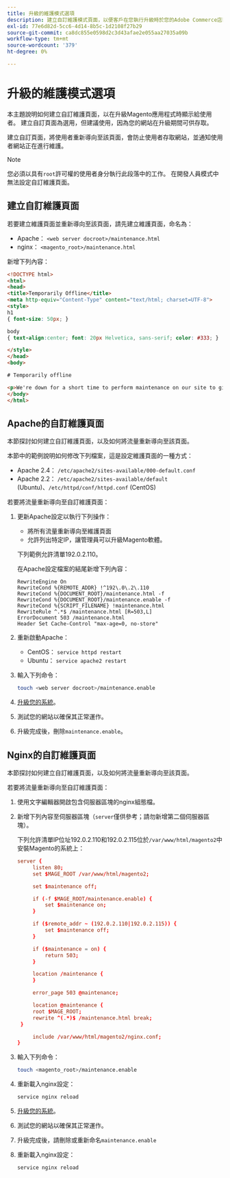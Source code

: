 ```yaml
---
title: 升級的維護模式選項
description: 建立自訂維護模式頁面，以便客戶在您執行升級時於您的Adobe Commerce店面看到。
exl-id: 77e6d82d-5cc6-4d14-8b5c-1d2108f27b29
source-git-commit: ca8dc855e0598d2c3d43afae2e055aa27035a09b
workflow-type: tm+mt
source-wordcount: '379'
ht-degree: 0%

---
```


# 升級的維護模式選項

本主題說明如何建立自訂維護頁面，以在升級Magento應用程式時顯示給使用者。 建立自訂頁面為選用，但建議使用，因為您的網站在升級期間可供存取。

建立自訂頁面，將使用者重新導向至該頁面，會防止使用者存取網站，並通知使用者網站正在進行維護。

>[!NOTE]
>
>您必須以具有`root`許可權的使用者身分執行此段落中的工作。 在開發人員模式中無法設定自訂維護頁面。

## 建立自訂維護頁面

若要建立維護頁面並重新導向至該頁面，請先建立維護頁面，命名為：

- Apache： `<web server docroot>/maintenance.html`
- nginx： `<magento_root>/maintenance.html`

新增下列內容：

```html
<!DOCTYPE html>
<html>
<head>
<title>Temporarily Offline</title>
<meta http-equiv="Content-Type" content="text/html; charset=UTF-8">
<style>
h1
{ font-size: 50px; }

body
{ text-align:center; font: 20px Helvetica, sans-serif; color: #333; }

</style>
</head>
<body>

# Temporarily offline

<p>We're down for a short time to perform maintenance on our site to give you the best possible experience. Check back soon!</p>
</body>
</html>
```

## Apache的自訂維護頁面

本節探討如何建立自訂維護頁面，以及如何將流量重新導向至該頁面。

本節中的範例說明如何修改下列檔案，這是設定維護頁面的一種方式：

- Apache 2.4： `/etc/apache2/sites-available/000-default.conf`
- Apache 2.2： `/etc/apache2/sites-available/default` (Ubuntu)、`/etc/httpd/conf/httpd.conf` (CentOS)

若要將流量重新導向至自訂維護頁面：

1. 更新Apache設定以執行下列操作：

   - 將所有流量重新導向至維護頁面
   - 允許列出特定IP，讓管理員可以升級Magento軟體。

   下列範例允許清單192.0.2.110。

   在Apache設定檔案的結尾新增下列內容：

   ```
   RewriteEngine On
   RewriteCond %{REMOTE_ADDR} !^192\.0\.2\.110
   RewriteCond %{DOCUMENT_ROOT}/maintenance.html -f
   RewriteCond %{DOCUMENT_ROOT}/maintenance.enable -f
   RewriteCond %{SCRIPT_FILENAME} !maintenance.html
   RewriteRule ^.*$ /maintenance.html [R=503,L]
   ErrorDocument 503 /maintenance.html
   Header Set Cache-Control "max-age=0, no-store"
   ```

1. 重新啟動Apache：

   - CentOS： `service httpd restart`
   - Ubuntu： `service apache2 restart`

1. 輸入下列命令：

   ```bash
   touch <web server docroot>/maintenance.enable
   ```

1. [升級您的系統](../implementation/perform-upgrade.md)。
1. 測試您的網站以確保其正常運作。
1. 升級完成後，刪除`maintenance.enable`。

## Nginx的自訂維護頁面

本節探討如何建立自訂維護頁面，以及如何將流量重新導向至該頁面。

若要將流量重新導向至自訂維護頁面：

1. 使用文字編輯器開啟包含伺服器區塊的nginx組態檔。
1. 新增下列內容至伺服器區塊（`server`僅供參考；請勿新增第二個伺服器區塊）。

   下列允許清單IP位址192.0.2.110和192.0.2.115位於`/var/www/html/magento2`中安裝Magento的系統上：

   ```conf
   server {
        listen 80;
        set $MAGE_ROOT /var/www/html/magento2;
   
        set $maintenance off;
   
        if (-f $MAGE_ROOT/maintenance.enable) {
            set $maintenance on;
        }
   
        if ($remote_addr ~ (192.0.2.110|192.0.2.115)) {
            set $maintenance off;
        }
   
        if ($maintenance = on) {
            return 503;
        }
   
        location /maintenance {
        }
   
        error_page 503 @maintenance;
   
        location @maintenance {
        root $MAGE_ROOT;
        rewrite ^(.*)$ /maintenance.html break;
    }
   
        include /var/www/html/magento2/nginx.conf;
   }
   ```

1. 輸入下列命令：

   ```bash
   touch <magento_root>/maintenance.enable
   ```

1. 重新載入nginx設定：

   ```bash
   service nginx reload
   ```

1. [升級您的系統](../implementation/perform-upgrade.md)。
1. 測試您的網站以確保其正常運作。
1. 升級完成後，請刪除或重新命名`maintenance.enable`
1. 重新載入nginx設定：

   ```bash
   service nginx reload
   ```
